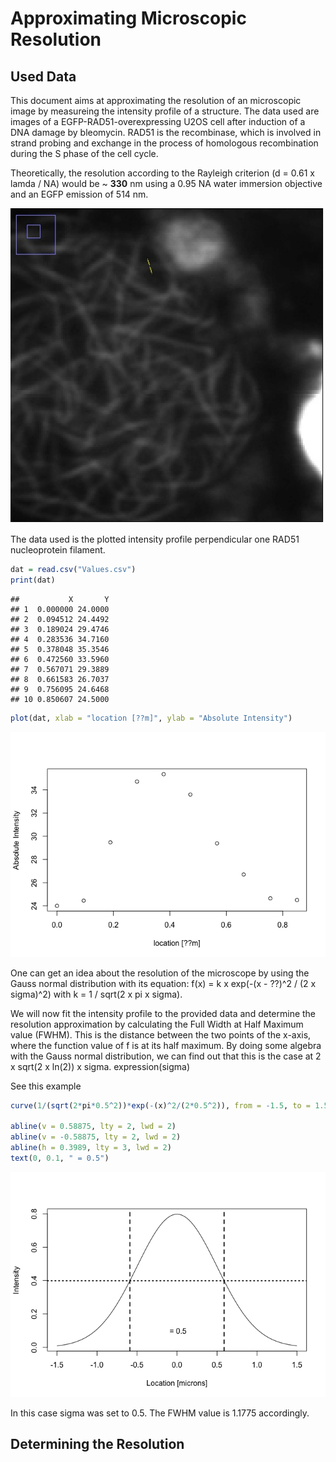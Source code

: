Approximating Microscopic Resolution
================

Used Data
---------

This document aims at approximating the resolution of an microscopic image by measureing the intensity profile of a structure. The data used are images of a EGFP-RAD51-overexpressing U2OS cell after induction of a DNA damage by bleomycin. RAD51 is the recombinase, which is involved in strand probing and exchange in the process of homologous recombination during the S phase of the cell cycle.

Theoretically, the resolution according to the Rayleigh criterion (d = 0.61 x lamda / NA) would be ~ **330** nm using a 0.95 NA water immersion objective and an EGFP emission of 514 nm.

![My Figure](rad51.jpg)

The data used is the plotted intensity profile perpendicular one RAD51 nucleoprotein filament.

``` r
dat = read.csv("Values.csv")
print(dat)
```

    ##           X       Y
    ## 1  0.000000 24.0000
    ## 2  0.094512 24.4492
    ## 3  0.189024 29.4746
    ## 4  0.283536 34.7160
    ## 5  0.378048 35.3546
    ## 6  0.472560 33.5960
    ## 7  0.567071 29.3889
    ## 8  0.661583 26.7037
    ## 9  0.756095 24.6468
    ## 10 0.850607 24.5000

``` r
plot(dat, xlab = "location [??m]", ylab = "Absolute Intensity")
```

![](AproxMicroResol_files/figure-markdown_github-ascii_identifiers/unnamed-chunk-1-1.png)

One can get an idea about the resolution of the microscope by using the Gauss normal distribution with its equation: f(x) = k x exp(-(x - ??)^2 / (2 x sigma)^2) with k = 1 / sqrt(2 x pi x sigma).

We will now fit the intensity profile to the provided data and determine the resolution approximation by calculating the Full Width at Half Maximum value (FWHM). This is the distance between the two points of the x-axis, where the function value of f is at its half maximum. By doing some algebra with the Gauss normal distribution, we can find out that this is the case at 2 x sqrt(2 x ln(2)) x sigma. expression(sigma)

See this example

``` r
curve(1/(sqrt(2*pi*0.5^2))*exp(-(x)^2/(2*0.5^2)), from = -1.5, to = 1.5, xlab = "Location [microns]", ylab = "Intensity")

abline(v = 0.58875, lty = 2, lwd = 2)
abline(v = -0.58875, lty = 2, lwd = 2)
abline(h = 0.3989, lty = 3, lwd = 2)
text(0, 0.1, " = 0.5")
```

![](AproxMicroResol_files/figure-markdown_github-ascii_identifiers/unnamed-chunk-2-1.png)

In this case sigma was set to 0.5. The FWHM value is 1.1775 accordingly.

Determining the Resolution
--------------------------
